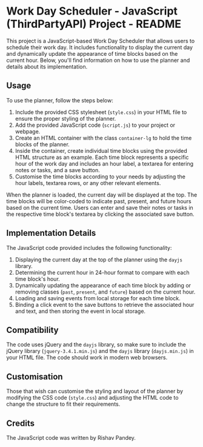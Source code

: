 # Work Day Scheduler - JavaScript (ThirdPartyAPI) Project - README

This project is a JavaScript-based Work Day Scheduler that allows users to schedule their work day. It includes functionality to display the current day and dynamically update the appearance of time blocks based on the current hour. Below, you'll find information on how to use the planner and details about its implementation.

## Usage

To use the planner, follow the steps below:

1. Include the provided CSS stylesheet (`style.css`) in your HTML file to ensure the proper styling of the planner.
2. Add the provided JavaScript code (`script.js`) to your project or webpage.
3. Create an HTML container with the class `container-lg` to hold the time blocks of the planner.
4. Inside the container, create individual time blocks using the provided HTML structure as an example. Each time block represents a specific hour of the work day and includes an hour label, a textarea for entering notes or tasks, and a save button.
5. Customise the time blocks according to your needs by adjusting the hour labels, textarea rows, or any other relevant elements.

When the planner is loaded, the current day will be displayed at the top. The time blocks will be color-coded to indicate past, present, and future hours based on the current time. Users can enter and save their notes or tasks in the respective time block's textarea by clicking the associated save button.

## Implementation Details

The JavaScript code provided includes the following functionality:

1. Displaying the current day at the top of the planner using the `dayjs` library.
2. Determining the current hour in 24-hour format to compare with each time block's hour.
3. Dynamically updating the appearance of each time block by adding or removing classes (`past`, `present`, and `future`) based on the current hour.
4. Loading and saving events from local storage for each time block.
5. Binding a click event to the save buttons to retrieve the associated hour and text, and then storing the event in local storage.

## Compatibility

The code uses jQuery and the `dayjs` library, so make sure to include the jQuery library (`jquery-3.4.1.min.js`) and the `dayjs` library (`dayjs.min.js`) in your HTML file. The code should work in modern web browsers.

## Customisation

Those that wish can customise the styling and layout of the planner by modifying the CSS code (`style.css`) and adjusting the HTML code to change the structure to fit their requirements.

## Credits

The JavaScript code was written by Rishav Pandey.
